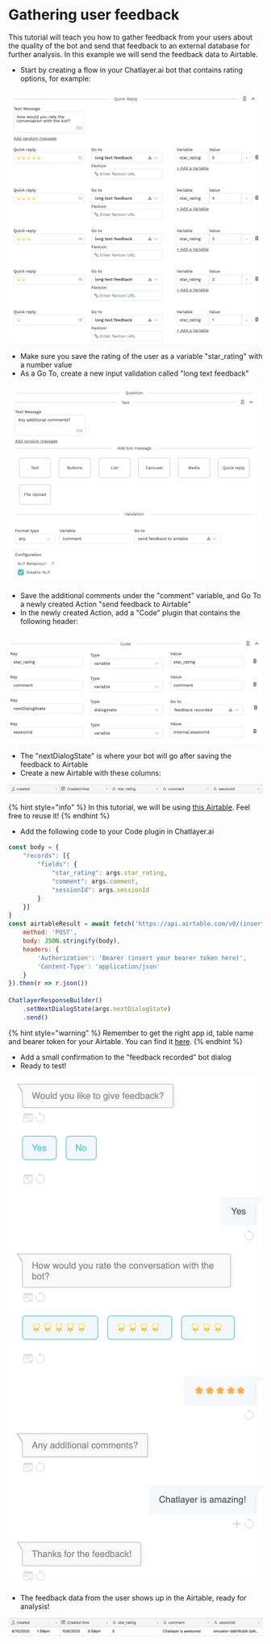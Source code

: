 # Gathering user feedback

This tutorial will teach you how to gather feedback from your users about the quality of the bot and send that feedback to an external database for further analysis. In this example we will send the feedback data to Airtable.

* Start by creating a flow in your Chatlayer.ai bot that contains rating options, for example:

![](../.gitbook/assets/image%20%28300%29.png)

* Make sure you save the rating of the user as a variable "star\_rating" with a number value
* As a Go To, create a new input validation called "long text feedback"

![](../.gitbook/assets/image%20%28292%29.png)

* Save the additional comments under the "comment" variable, and Go To a newly created Action "send feedback to Airtable"
* In the newly created Action, add a "Code" plugin that contains the following header:

![](../.gitbook/assets/image%20%28301%29.png)

* The "nextDialogState" is where your bot will go after saving the feedback to Airtable
* Create a new Airtable with these columns:

![](../.gitbook/assets/image%20%28298%29.png)

{% hint style="info" %}
In this tutorial, we will be using [this Airtable](https://airtable.com/shrip6vQuFSy5z7Tz). Feel free to reuse it!
{% endhint %}

* Add the following code to your Code plugin in Chatlayer.ai

```javascript
const body = {
    "records": [{
        "fields": {
            "star_rating": args.star_rating,
            "comment": args.comment,
            "sessionId": args.sessionId
        }
    }]
}
const airtableResult = await fetch('https://api.airtable.com/v0/(insert app name here)/(insert table name here)', {
    method: 'POST',
    body: JSON.stringify(body),
    headers: {
        'Authorization': 'Bearer (insert your bearer token here)',
        'Content-Type': 'application/json'
    }
}).then(r => r.json())

ChatlayerResponseBuilder()
    .setNextDialogState(args.nextDialogState)
    .send()
```

{% hint style="warning" %}
Remember to get the right app id, table name and bearer token for your Airtable. You can find it [here](https://airtable.com/api).
{% endhint %}

* Add a small confirmation to the "feedback recorded" bot dialog
* Ready to test!

![](../.gitbook/assets/image%20%28296%29.png)

* The feedback data from the user shows up in the Airtable, ready for analysis!

![](../.gitbook/assets/image%20%28293%29.png)



